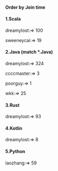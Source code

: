 #### Order by Join time
#### 1.Scala
dreamylost:=> 100

sweeneycai:=> 19

#### 2.Java (match *.Java)
dreamylost:=> 324

ccccmaster:=> 3

poorguy:=> 1

wkk:=> 25

#### 3.Rust
dreamylost:=> 93

#### 4.Kotlin
dreamylost:=> 8

#### 5.Python
laozhang:=> 59

